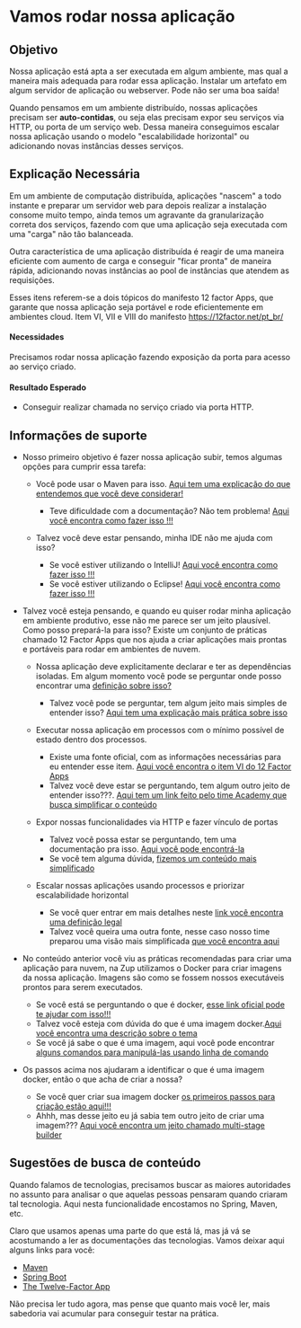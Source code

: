 # Vamos rodar nossa aplicação

## Objetivo

Nossa aplicação está apta a ser executada em algum ambiente, mas qual a maneira mais adequada para rodar essa aplicação. 
Instalar um artefato em algum servidor de aplicação ou webserver. Pode não ser uma boa saída!

Quando pensamos em um ambiente distribuído, nossas aplicações precisam ser **auto-contidas**, ou seja elas precisam 
expor seu serviços via HTTP, ou porta de um serviço web. Dessa maneira conseguimos escalar nossa aplicação usando o 
modelo "escalabilidade horizontal" ou adicionando novas instâncias desses serviços.

## Explicação Necessária

Em um ambiente de computação distribuída, aplicações "nascem" a todo instante e preparar um servidor web para depois 
realizar a instalação consome muito tempo, ainda temos um agravante da granularização correta dos serviços, fazendo com 
que uma aplicação seja executada com uma "carga" não tão balanceada.

Outra característica de uma aplicação distribuída é reagir de uma maneira eficiente com aumento de carga e conseguir 
"ficar pronta" de maneira rápida, adicionando novas instâncias ao pool de instâncias que atendem as requisições.

Esses itens referem-se a dois tópicos do manifesto 12 factor Apps, que garante que nossa aplicação seja portável e rode 
eficientemente em ambientes cloud. Item VI, VII e VIII do manifesto https://12factor.net/pt_br/

#### Necessidades

Precisamos rodar nossa aplicação fazendo exposição da porta para acesso ao serviço criado.

#### Resultado Esperado

- Conseguir realizar chamada no serviço criado via porta HTTP.

## Informações de suporte

* Nosso primeiro objetivo é fazer nossa aplicação subir, temos algumas opções para cumprir essa tarefa:

    * Você pode usar o Maven para isso. [Aqui tem uma explicação do que entendemos que você deve considerar!](https://docs.spring.io/spring-boot/docs/current/maven-plugin/reference/html/#run)
        * Teve dificuldade com a documentação? Não tem problema! [Aqui você encontra como fazer isso !!!](../informacao_suporte/maven-spring.boot-run.md) 
    
    * Talvez você deve estar pensando, minha IDE não me ajuda com isso?
        * Se você estiver utilizando o IntelliJ! [Aqui você encontra como fazer isso !!!](https://www.jetbrains.com/help/idea/spring-boot.html)
        * Se você estiver utilizando o Eclipse! [Aqui você encontra como fazer isso !!!](https://www.eclipse.org/community/eclipse_newsletter/2018/february/springboot.php)  

* Talvez você esteja pensando, e quando eu quiser rodar minha aplicação em ambiente produtivo, esse não me parece ser um jeito plausível. Como posso prepará-la 
para isso? Existe um conjunto de práticas chamado 12 Factor Apps que nos ajuda a criar aplicações mais prontas e portáveis para rodar em ambientes de nuvem.

  * Nossa aplicação deve explicitamente declarar e ter as dependências isoladas. Em algum momento você pode se perguntar onde posso encontrar uma [definição sobre isso?](https://12factor.net/pt_br/dependencies)  
    * Talvez você pode se perguntar, tem algum jeito mais simples de entender isso? [Aqui tem uma explicação mais prática sobre isso](../informacao_procedural/twelve-factor-dependencies.md)  
  
  * Executar nossa aplicação em processos com o mínimo possível de estado dentro dos processos.
    * Existe uma fonte oficial, com as informações necessárias para eu entender esse item. [Aqui você encontra o item VI do 12 Factor Apps](https://12factor.net/pt_br/processes)
    * Talvez você deve estar se perguntando, tem algum outro jeito de entender isso???. [Aqui tem um link feito pelo time Academy que busca simplificar o conteúdo](../informacao_procedural/twelve-factor-processes.md) 
  
  * Expor nossas funcionalidades via HTTP e fazer vínculo de portas
    * Talvez você possa estar se perguntando, tem uma documentação pra isso. [Aqui você pode encontrá-la](https://12factor.net/pt_br/port-binding)
    * Se você tem alguma dúvida, [fizemos um conteúdo mais simplificado](../informacao_procedural/twelve-port-binding.md)
  
  * Escalar nossas aplicações usando processos e priorizar escalabilidade horizontal
    * Se você quer entrar em mais detalhes neste [link você encontra uma definição legal](https://12factor.net/pt_br/concurrency)
    * Talvez você queira uma outra fonte, nesse caso nosso time preparou uma visão mais simplificada [que você encontra aqui](../informacao_procedural/twelve-factor-concurrency.md)
    
* No conteúdo anterior você viu as práticas recomendadas para criar uma aplicação para nuvem, na Zup utilizamos o Docker para criar imagens da nossa aplicação. Imagens são como se fossem nossos executáveis prontos
  para serem executados.
  
  * Se você está se perguntando o que é docker, [esse link oficial pode te ajudar com isso!!!](https://www.docker.com/)
  * Talvez você esteja com dúvida do que é uma imagem docker.[Aqui você encontra uma descrição sobre o tema](https://docs.docker.com/get-started/overview/)
  * Se você já sabe o que é uma imagem, aqui você pode encontrar [alguns comandos para manipulá-las usando linha de comando](https://docs.docker.com/engine/reference/commandline/image/)
            
* Os passos acima nos ajudaram a identificar o que é uma imagem docker, então o que acha de criar a nossa?
  
  * Se você quer criar sua imagem docker [os primeiros passos para criação estão aqui!!!](../informacao_procedural/imagem-dockerfile.md)
  * Ahhh, mas desse jeito eu já sabia tem outro jeito de criar uma imagem??? [Aqui você encontra um jeito chamado multi-stage builder](../informacao_procedural/imagem-dockerfile-multi-stage.md)  

## Sugestões de busca de conteúdo

Quando falamos de tecnologias, precisamos buscar as maiores autoridades no assunto para analisar o que aquelas pessoas 
pensaram quando criaram tal tecnologia. Aqui nesta funcionalidade encostamos no Spring, Maven, etc. 

Claro que usamos apenas uma parte do que está lá, mas já vá se acostumando a ler as documentações das tecnologias. 
Vamos deixar aqui alguns links para você:

* [Maven](https://maven.apache.org/what-is-maven.html)
* [Spring Boot](https://spring.io/projects/spring-boot)
* [The Twelve-Factor App](https://12factor.net/pt_br/)

Não precisa ler tudo agora, mas pense que quanto mais você ler, mais sabedoria vai acumular para conseguir testar na prática.